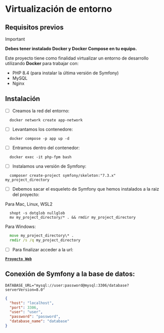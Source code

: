 # Virtualización de entorno

## Requisitos previos
> [!IMPORTANT]
> **Debes tener instalado Docker y Docker Compose en tu equipo.**

Este proyecto tiene como finalidad virtualizar un entorno de desarrollo utilizando **Docker** para trabajar con:

- PHP 8.4 (para instalar la última versión de Symfony)
- MySQL
- Nginx

## Instalación

- [ ] Creamos la red del entorno:

```shell
  docker network create app-network
```

- [ ] Levantamos los contenedore:

```shell
  docker compose -p app up -d
```

- [ ] Entramos dentro del contenedor:
```shell
  docker exec -it php-fpm bash
```

- [ ] Instalamos una versión de Symfony:
```shell
  composer create-project symfony/skeleton:"7.3.x" my_project_directory
```

- [ ] Debemos sacar el esqueleto de Symfony que hemos instalados a la raiz del proyecto:

Para Mac, Linux, WSL2

```shell
  shopt -s dotglob nullglob
  mv my_project_directory/* . && rmdir my_project_directory
```

Para Windows:
```cmd
  move my_project_directory\* .
  rmdir /s /q my_project_directory
```

- [ ] Para finalizar acceder a la url:

[**`Proyecto Web`**](http://localhost:8080)

## Conexión de Symfony a la base de datos:
```.env
DATABASE_URL="mysql://user:password@mysql:3306/database?serverVersion=8.0"
```

```JSON
{
  "host": "localhost",
  "port": 3306,
  "user": "user",
  "password": "password",
  "database_name": "database"
}
```


